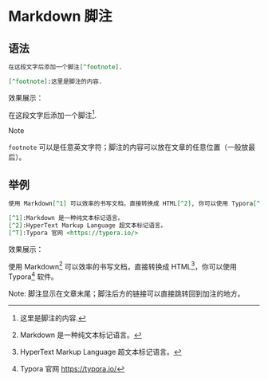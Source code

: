 # Markdown 脚注

## 语法

```markdown
在这段文字后添加一个脚注[^footnote].

[^footnote]:这里是脚注的内容.
```

效果展示：

在这段文字后添加一个脚注[^footnote].

[^footnote]:这里是脚注的内容.

> [!NOTE]
> `footnote` 可以是任意英文字符；脚注的内容可以放在文章的任意位置（一般放最后）。

## 举例

```Markdown
使用 Markdown[^1] 可以效率的书写文档，直接转换成 HTML[^2], 你可以使用 Typora[^T] 软件。

[^1]:Markdown 是一种纯文本标记语言。
[^2]:HyperText Markup Language 超文本标记语言。
[^T]:Typora 官网 <https://typora.io/>
```

效果展示：

使用 Markdown[^1] 可以效率的书写文档，直接转换成 HTML[^2]，你可以使用 Typora[^T] 软件。

[^1]:Markdown 是一种纯文本标记语言。
[^2]:HyperText Markup Language 超文本标记语言。
[^T]:Typora 官网 <https://typora.io/>

Note: 脚注显示在文章末尾；脚注后方的链接可以直接跳转回到加注的地方。

